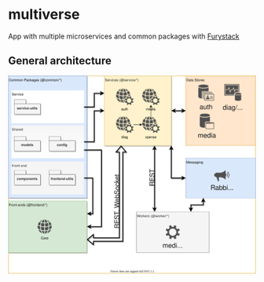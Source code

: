# multiverse

App with multiple microservices and common packages with [Furystack](https://furystack.github.io/)

## General architecture

![Alt text](./project-architecture.drawio.svg)
